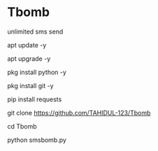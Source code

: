 # Tbomb
unlimited  sms send 

apt update -y

apt upgrade -y

pkg install python -y

pkg install git -y

pip install requests

git clone https://github.com/TAHIDUL-123/Tbomb

cd Tbomb

python smsbomb.py
